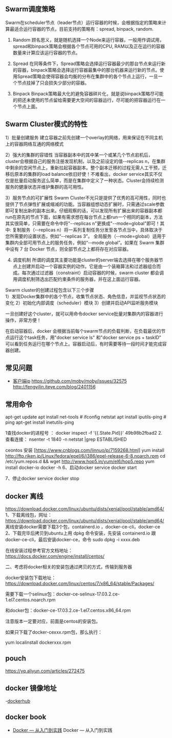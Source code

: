 ## Swarm调度策略
Swarm在scheduler节点（leader节点）运行容器的时候，会根据指定的策略来计算最适合运行容器的节点，目前支持的策略有：spread, binpack, random.
1. Random
顾名思义，就是随机选择一个Node来运行容器，一般用作调试用，spread和binpack策略会根据各个节点可用的CPU, RAM以及正在运行的容器数量来计算应该运行容器的节点。

2. Spread
在同等条件下，Spread策略会选择运行容器最少的那台节点来运行新的容器，binpack策略会选择运行容器最集中的那台机器来运行新的节点。使用Spread策略会使得容器会均衡的分布在集群中的各个节点上运行，一旦一个节点挂掉了只会损失少部分的容器。

3. Binpack
Binpack策略最大化的避免容器碎片化，就是说binpack策略尽可能的把还未使用的节点留给需要更大空间的容器运行，尽可能的把容器运行在一个节点上面。

## Swarm Cluster模式的特性
1）批量创建服务
建立容器之前先创建一个overlay的网络，用来保证在不同主机上的容器网络互通的网络模式

2）强大的集群的容错性
当容器副本中的其中某一个或某几个节点宕机后，cluster会根据自己的服务注册发现机制，以及之前设定的值--replicas n，在集群中剩余的空闲节点上，重新拉起容器副本。整个副本迁移的过程无需人工干预，迁移后原本的集群的load balance依旧好使！不难看出，docker service其实不仅仅是批量启动服务这么简单，而是在集群中定义了一种状态。Cluster会持续检测服务的健康状态并维护集群的高可用性。

3）服务节点的可扩展性
Swarm Cluster不光只是提供了优秀的高可用性，同时也提供了节点弹性扩展或缩减的功能。当容器组想动态扩展时，只需通过scale参数即可复制出新的副本出来。仔细观察的话，可以发现所有扩展出来的容器副本都run在原先的节点下面，如果有需求想在每台节点上都run一个相同的副本，方法其实很简单，只需要在命令中将"--replicas n"更换成"--mode=global"即可！其中:
复制服务（--replicas n）将一系列复制任务分发至各节点当中，具体取决于您所需要的设置状态，例如“--replicas 3”。
全局服务（--mode=global）适用于集群内全部可用节点上的服务任务，例如“--mode global”。如果在 Swarm 集群中设有 7 台 Docker 节点，则全部节点之上都将存在对应容器。

4)  调度机制
所谓的调度其主要功能是cluster的server端去选择在哪个服务器节点上创建并启动一个容器实例的动作。它是由一个装箱算法和过滤器组合而成。每次通过过滤器（constraint）启动容器的时候，swarm cluster 都会调用调度机制筛选出匹配约束条件的服务器，并在这上面运行容器。

Swarm cluster的创建过程包含以下三个步骤                                                                      
1）发现Docker集群中的各个节点，收集节点状态、角色信息，并监视节点状态的变化
2）初始化内部调度（scheduler）模块
3）创建并启动API监听服务模块

一旦创建好这个cluster，就可以用命令docker service批量对集群内的容器进行操作，非常方便！

在启动容器后，docker 会根据当前每个swarm节点的负载判断，在负载最优的节点运行这个task任务，用"docker service ls" 和"docker service ps + taskID"
可以看到任务运行在哪个节点上。容器启动后，有时需要等待一段时间才能完成容器创建。


## 常见问题
- [客户端ip](https://github.com/banianhost/remux/blob/master/app/nginx.conf#L57)  https://github.com/moby/moby/issues/32575  http://fengyilin.iteye.com/blog/2401156





## 常用命令
apt-get update 
apt install net-tools # ifconfig  netstat
apt install iputils-ping # ping
apt-get install inetutils-ping

 1查找docker的进程号 ：
docker inspect -f '{{.State.Pid}}' 49b98b2fbad2
2. 查看连接： 
nsenter -t 1840 -n netstat |grep ESTABLISHED


ceontos 安装 [https://www.cnblogs.com/linnuo/p/7159268.html]
yum install http://ftp.riken.jp/Linux/fedora/epel/6/i386/epel-release-6-8.noarch.rpm
cd /etc/yum.repos.d && wget http://www.hop5.in/yum/el6/hop5.repo
yum install docker-io
docker -h
6、启动docker
service docker start

7、停止docker
service docker stop



## docker 离线
https://download.docker.com/linux/ubuntu/dists/xenial/pool/stable/amd64/
1、下载离线包，网址：https://download.docker.com/linux/ubuntu/dists/xenial/pool/stable/amd64/
     离线安装docker需要下载3个包，containerd.io ，docker-ce-cli，docker-ce
2、下载完毕后拷贝到ubuntu上用 dpkg 命令安装，先安装 containerd.io 跟 docker-ce-cli，最后安装docker-ce，命令
   sudo dpkg -i xxxx.deb

 在线安装过程参考官方文档地址：https://docs.docker.com/engine/install/centos/

二、考虑将docker相关的安装包通过拷贝的方式，传输到服务器

docker安装包下载地址：https://download.docker.com/linux/centos/7/x86_64/stable/Packages/

需要下载一个selinux包：docker-ce-selinux-17.03.2.ce-1.el7.centos.noarch.rpm

和docker包：docker-ce-17.03.2.ce-1.el7.centos.x86_64.rpm

注意版本一定要对应，前面是centos的安装包。

 如果只下载了docker-cexxx.rpm包，那么执行：

yum localinstall dockerxxx.rpm


## pouch
https://yq.aliyun.com/articles/272475

## docker 镜像地址
-[dockerhub](https://mirrors.ustc.edu.cn/help/dockerhub.html)


## docker book
- [Docker — 从入门到实践](https://yeasy.gitbooks.io/docker_practice/introduction/why.html) Docker — 从入门到实践